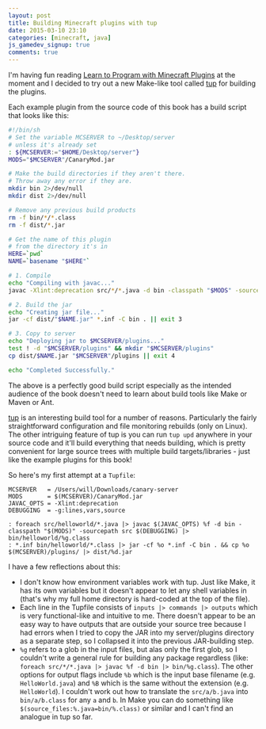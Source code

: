 ```yaml
---
layout: post
title: Building Minecraft plugins with tup
date: 2015-03-10 23:10
categories: [minecraft, java]
js_gamedev_signup: true
comments: true
---
```


I'm having fun reading [Learn to Program with Minecraft Plugins][] at
the moment and I decided to try out a new Make-like tool called
[tup][] for building the plugins.

<!--more-->

Each example plugin from the source code of this book has a build
script that looks like this:

```bash
#!/bin/sh
# Set the variable MCSERVER to ~/Desktop/server
# unless it's already set
: ${MCSERVER:="$HOME/Desktop/server"}
MODS="$MCSERVER"/CanaryMod.jar

# Make the build directories if they aren't there.
# Throw away any error if they are.
mkdir bin 2>/dev/null
mkdir dist 2>/dev/null

# Remove any previous build products
rm -f bin/*/*.class
rm -f dist/*.jar

# Get the name of this plugin
# from the directory it's in
HERE=`pwd`
NAME=`basename "$HERE"`

# 1. Compile
echo "Compiling with javac..."
javac -Xlint:deprecation src/*/*.java -d bin -classpath "$MODS" -sourcepath src -g:lines,vars,source || exit 2

# 2. Build the jar
echo "Creating jar file..."
jar -cf dist/"$NAME.jar" *.inf -C bin . || exit 3

# 3. Copy to server
echo "Deploying jar to $MCSERVER/plugins..."
test ! -d "$MCSERVER/plugins" && mkdir "$MCSERVER/plugins"
cp dist/$NAME.jar "$MCSERVER"/plugins || exit 4

echo "Completed Successfully."
```

The above is a perfectly good build script especially as the intended
audience of the book doesn't need to learn about build tools like Make
or Maven or Ant.

[tup][] is an interesting build tool for a number of reasons.
Particularly the fairly straightforward configuration and file monitoring
rebuilds (only on Linux). The other intriguing feature of tup is you
can run `tup upd` anywhere in your source code and it'll build
everything that needs building, which is pretty convenient for large
source trees with multiple build targets/libraries - just like the
example plugins for this book!

So here's my first attempt at a `Tupfile`:

```
MCSERVER   = /Users/will/Downloads/canary-server
MODS       = $(MCSERVER)/CanaryMod.jar
JAVAC_OPTS = -Xlint:deprecation
DEBUGGING  = -g:lines,vars,source

: foreach src/helloworld/*.java |> javac $(JAVAC_OPTS) %f -d bin -classpath "$(MODS)" -sourcepath src $(DEBUGGING) |> bin/helloworld/%g.class
: *.inf bin/helloworld/*.class |> jar -cf %o *.inf -C bin . && cp %o $(MCSERVER)/plugins/ |> dist/%d.jar
```

I have a few reflections about this:

* I don't know how environment variables work with tup. Just like
  Make, it has its own variables but it doesn't appear to let any
  shell variables in (that's why my full home directory is hard-coded
  at the top of the file).
* Each line in the Tupfile consists of `inputs |> commands |> outputs`
  which is very functional-like and intuitive to me. There doesn't
  appear to be an easy way to have outputs that are outside your
  source tree because I had errors when I tried to copy the JAR into
  my server/plugins directory as a separate step, so I collapsed it
  into the previous JAR-building step.
* `%g` refers to a glob in the input files, but alas only the first
  glob, so I couldn't write a general rule for building any package
  regardless (like: `foreach src/*/*.java |> javac %f -d bin |>
  bin/%g.class`). The other options for output flags include `%b`
  which is the input base filename (e.g. `HelloWorld.java`) and `%B`
  which is the same without the extension (e.g. `HelloWorld`). I
  couldn't work out how to translate the `src/a/b.java` into
  `bin/a/b.class` for any `a` and `b`. In Make you can do something
  like `$(source_files:%.java=bin/%.class)` or similar and I can't
  find an analogue in tup so far.

[Learn to Program with Minecraft Plugins]: https://pragprog.com/book/ahmine2/learn-to-program-with-minecraft-plugins
[tup]: http://gittup.org/tup
